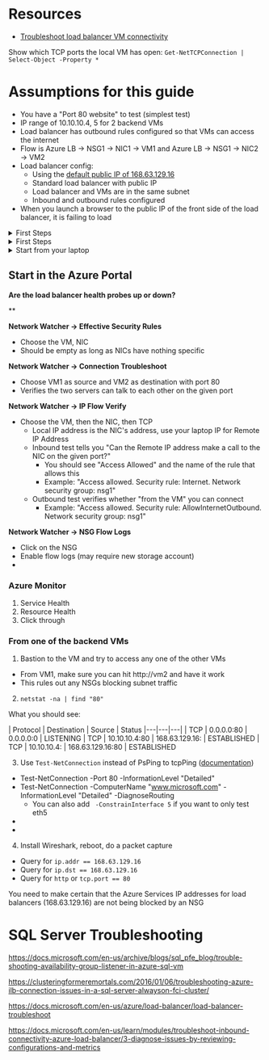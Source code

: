 # Resources
- [Troubleshoot load balancer VM connectivity](https://docs.microsoft.com/en-us/azure/virtual-network/virtual-network-troubleshoot-connectivity-problem-between-vms)

Show which TCP ports the local VM has open: `Get-NetTCPConnection | Select-Object -Property *`

# Assumptions for this guide
- You have a "Port 80 website" to test (simplest test)
- IP range of 10.10.10.4, 5 for 2 backend VMs
- Load balancer has outbound rules configured so that VMs can access the internet
- Flow is Azure LB -> NSG1 -> NIC1 -> VM1 and Azure LB -> NSG1 -> NIC2 -> VM2
- Load balancer config:
  - Using the [default public IP of 168.63.129.16](https://docs.microsoft.com/en-us/azure/load-balancer/load-balancer-custom-probe-overview#probesource)
  - Standard load balancer with public IP
  - Load balancer and VMs are in the same subnet
  - Inbound and outbound rules configured
- When you launch a browser to the public IP of the front side of the load balancer, it is failing to load

<details>
  <summary>First Steps</summary>

## Azure Portal

<details>
  <summary>Can the VMs load each other's web site?</summary>
1. Open up an Azure Bastion session to your 2 VMs
1. Load up http://localhost on each - make sure local web server is working
1. Make sure each VM can load the website of the other VM
  
Fix the above if broken before continuing
</details>

<details>
<summary>Are the health checks working?</summary>
- Go to the load balancer and load the **Metrics** or **Insights** blade:
  - Data Path Availability - tells you end-to-end availability (frontend => backend => NIC => Port on the VM and back again)
  - Health Probe Status - "Can the load balancer see the VMs on the backside?"
  - Both should be close to 100% in a healthy config

</details>

<details>
<summary>Are there any configuration problems with the load balancer?</summary>
- Go to the load balancer and load the **Metrics** or **Insights** blade:
  - Data Path Availability - tells you end-to-end availability (frontend => backend => NIC => Port on the VM and back again)
  - Health Probe Status - "Can the load balancer see the VMs on the backside?"
  - Both should be close to 100% in a healthy config

</details>


lbal-name | Diagnose and solve problems



4. Check that the local Windows Firewall isn't blocking anything for port 80 from 168.63.129.16

</details>

<details>
  <summary>First Steps</summary>

</details>


<details>
  <summary>Start from your laptop</summary>

</details>

## Start in the Azure Portal

**Are the load balancer health probes up or down?**

  
**
  



**Network Watcher -> Effective Security Rules**
- Choose the VM, NIC
- Should be empty as long as NICs have nothing specific

**Network Watcher -> Connection Troubleshoot**
- Choose VM1 as source and VM2 as destination with port 80
- Verifies the two servers can talk to each other on the given port

**Network Watcher -> IP Flow Verify**
- Choose the VM, then the NIC, then TCP
    - Local IP address is the NIC's address, use your laptop IP for Remote IP Address
    - Inbound test tells you "Can the Remote IP address make a call to the NIC on the given port?"
      - You should see "Access Allowed" and the name of the rule that allows this      
      - Example: "Access allowed. Security rule: Internet. Network security group: nsg1"
    - Outbound test verifies whether "from the VM" you can connect
      - Example: "Access allowed. Security rule: AllowInternetOutbound. Network security group: nsg1"

**Network Watcher -> NSG Flow Logs**
- Click on the NSG
- Enable flow logs (may require new storage account)
- 
  
### Azure Monitor
1. Service Health
2. Resource Health
3. Click through 

### From one of the backend VMs 
1. Bastion to the VM and try to access any one of the other VMs 
  - From VM1, make sure you can hit http://vm2 and have it work
  - This rules out any NSGs blocking subnet traffic
  
2. `netstat -na | find "80"`  

What you should see:

| Protocol  | Destination  | Source  | Status
|---|---|---|
| TCP  | 0.0.0.0:80  | 0.0.0.0:0   | LISTENING
| TCP  | 10.10.10.4:80  | 168.63.129.16:<random integer> | ESTABLISHED
| TCP  | 10.10.10.4:<random integer>  | 168.63.129.16:80  | ESTABLISHED
  
3. Use `Test-NetConnection` instead of PsPing to tcpPing ([documentation](https://docs.microsoft.com/en-us/powershell/module/nettcpip/test-netconnection?view=win10-ps#examples))
- Test-NetConnection -Port 80 -InformationLevel "Detailed"
- Test-NetConnection -ComputerName "www.microsoft.com" -InformationLevel "Detailed" -DiagnoseRouting
    - You can also add ` -ConstrainInterface 5` if you want to only test eth5
- 
- 
  
4. Install Wireshark, reboot, do a packet capture
- Query for `ip.addr == 168.63.129.16`
- Query for `ip.dst == 168.63.129.16`
- Query for `http` or `tcp.port == 80`

You need to make certain that the Azure Services IP addresses for load balancers (168.63.129.16) are not being blocked by an NSG

# SQL Server Troubleshooting 

https://docs.microsoft.com/en-us/archive/blogs/sql_pfe_blog/trouble-shooting-availability-group-listener-in-azure-sql-vm

https://clusteringformeremortals.com/2016/01/06/troubleshooting-azure-ilb-connection-issues-in-a-sql-server-alwayson-fci-cluster/

https://docs.microsoft.com/en-us/azure/load-balancer/load-balancer-troubleshoot

https://docs.microsoft.com/en-us/learn/modules/troubleshoot-inbound-connectivity-azure-load-balancer/3-diagnose-issues-by-reviewing-configurations-and-metrics
